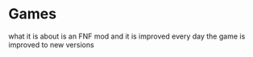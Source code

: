 # Games
what it is about is an FNF mod and it is improved every day the game is improved to new versions
